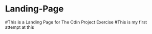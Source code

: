 # Landing-Page
#This is a Landing Page for The Odin Project Exercise
#This is my first attempt at this